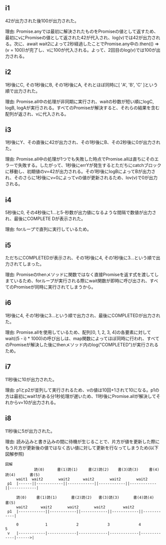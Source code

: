 ## i1

42が出力された後100が出力された。

理由: Promise.anyでは最初に解決されたものをPromiseの値として返すため、最初にvにPromiseの値として返された42が代入され、log(v)では42が出力される。次に、await wait2によって2秒経過したことでPromise.any中の.then(() => (v = 100))が完了し、vに100が代入される。よって、2回目のlog(v)では100が出力される。

## i2

1秒後にC, その1秒後にB, その1秒後にA, それとほぼ同時に[ 'A', 'B', 'C' ]という順で出力された。

理由: Promise.all中の処理が非同期に実行され、waitの秒数が短い順にlogC, logB, logAが実行される。すべてのPromiseが解決すると、それらの結果を含む配列が返され、vに代入される。

## i3

1秒後にY、その直後に42が出力され、その1秒後にB、その2秒後に0が出力された。

理由: Promise.all中の処理が1つでも失敗した時点でPromise.allは直ちにそのエラーで失敗する。したがって、1秒後にerrYが発生するとただちにcatchブロックに移動し、初期値のv=42が出力される。その1秒後にlogBによってBが出力され、そのさらに1秒後にv=0によってvの値が更新されるため、lov(v)で0が出力される。

## i4

5秒後に0, その4秒後に1...と5-秒数が出力値になるような間隔で数値が出力され、最後にCOMPLETE Dが表示された。

理由: forループで直列に実行しているため。

## i5

ただちにCOMPLETEDが表示され、その1秒後に4, その1秒後に3...という順で出力されてしまった。

理由: Promiseのthenメソッドに関数ではなく直接Promiseを返す式を渡してしまているため、forループが実行される際にwait関数が即時に呼び出され、すべてのPromiseが同時に実行されてしまうから。

## i6

1秒後に4, その1秒後に3...という順で出力され、最後にCOMPLETEDが出力された。

理由: Promise.allを使用しているため、配列[0, 1, 2, 3, 4]の各要素に対してwait((5 - i) \* 1000)の呼び出しは、map関数によってほぼ同時に行われ、すべてのPromiseが解決した後にthenメソッド内のlog("COMPLETED")が実行されるため。

## i7

11秒後に10が出力された。

理由: p1とp2が並列して実行されるため、vの値は10回+1されて10になる。p1の方は最初にwait1がある分1秒処理が遅いため、11秒後にPromise.allが解決してそれからv=10が出力される。

## i8

11秒後に5が出力された。

理由: 読み込みと書き込みの間に待機が生じることで、片方が値を更新した際にもう片方が更新後の値ではなく古い値に対して更新を行なってしまうため(以下図解参照)

```
図解
             読(0)    　書(1)読(1)   　書(2)読(2)    書(3)読(3)   　書(4)読(4)   　　書(5)
     wait1  wait2       wait2      wait2       wait2       wait2
 p1  |------||------------||------------||------------||------------||------------|

     読(0)　 　書(1)読(1)   　　書(2)読(2)   書(3)読(3)   　　書(4)読(4)    　書(5)
     wait2      wait2       wait2       wait2        wait2
 p1  |------------||------------||------------||------------||------------|

     0            1             2             3             4             5
 v   |------------|-------------|-------------|-------------|-------------|------>|
```
